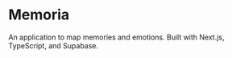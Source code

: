 # Memoria
An application to map memories and emotions. Built with Next.js, TypeScript, and Supabase.
